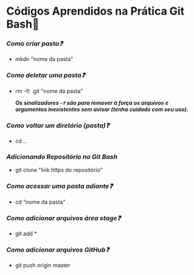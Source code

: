 # Códigos Aprendidos na Prática Git Bash:muscle:

### *Como criar pasta:question:*

-  mkdir "nome da pasta"

### *Como deletar uma pasta:question:*

- rm -fr .git "nome da pasta"

  **_Os sinalizadores `-f` são para remover à força os arquivos e argumentos inexistentes sem avisar (tenha cuidado com seu uso)._**

### *Como voltar um diretório (pasta):question:*

- cd ..

### *Adicionando Repositório no Git Bash*

- git clone "link https do repositório"

### *Como acessar uma pasta adiante:question:*

- cd "nome da pasta"

### *Como adicionar arquivos área stage:question:*

- git add *

### *Como adicionar arquivos GitHub:question:*

- git push origin master

  

